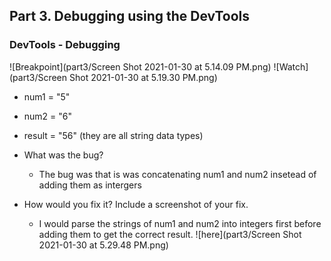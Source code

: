 ## Part 3. Debugging using the DevTools  
### DevTools - Debugging
 ![Breakpoint](part3/Screen Shot 2021-01-30 at 5.14.09 PM.png)
 ![Watch](part3/Screen Shot 2021-01-30 at 5.19.30 PM.png)
- num1 = "5"
- num2 = "6"
- result = "56" 
(they are all string data types)

- What was the bug?
  - The bug was that is was concatenating num1 and num2 insetead of adding them as intergers
- How would you fix it? Include a screenshot of your fix.
  - I would parse the strings of num1 and num2 into integers first before adding them to get the correct result. ![here](part3/Screen Shot 2021-01-30 at 5.29.48 PM.png)





